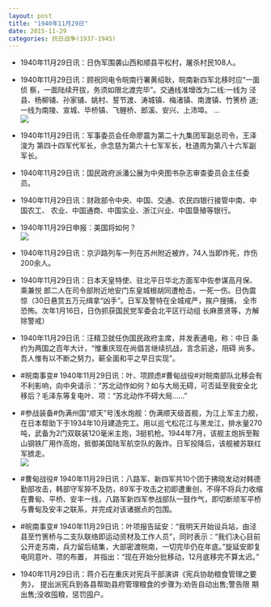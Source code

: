 ```yaml
---
layout: post
title: "1940年11月29日"
date: 2015-11-29
categories: 抗日战争(1937-1945)
---
```


<meta name="referrer" content="no-referrer" />

- 1940年11月29日讯：日伪军围袭山西和顺县平松村，屠杀村民108人。 

- 1940年11月29日讯：顾祝同电令皖南行署黄绍耿，皖南新四军北移时应“一面侦 察，一面陆续开拔，务须如限北渡完毕”。交通线准增改为二线:一线为 泾县、杨柳铺、孙家铺、姚村、誓节渡、涛城镇、梅渚镇、南渡镇、竹箦桥 道;一线为南陵、宣城、毕桥镇、飞鲤桥、郎溪、安兴、上沛埠。 ...  <br/><img src="https://ww3.sinaimg.cn/large/aca367d8jw1eyi6y534jhj20c809zjsm.jpg" />

- 1940年11月29日讯：军事委员会任命廖震为第二十九集团军副总司令，王泽浚为 第四十四军代军长，佘念慈为第六十七军军长，杜道周为第八十六军副 军长。 

- 1940年11月29日讯：国民政府派潘公展为中央图书杂志审查委员会主任委员。 

- 1940年11月29日讯：财政部令中央、中国、交通、农民四银行接管中南、中国农工、 农业、中国通商、中国实业、浙江兴业、中国垦殖等银行。 

- 1940年11月29日申报：美国将如何？ <br/><img src="https://ww4.sinaimg.cn/large/aca367d8jw1eyhvdp54grj20ql0yi1eh.jpg" />

- 1940年11月29日讯：京沪路列车一列在苏州附近被炸，74人当即炸死，炸伤200余人。  

- 1940年11月29日讯：日本天皇特使、驻北平日华北方面军中佐参谋高月保、乘兼悦 郎二人在司令部附近地安门东皇城根胡同遭枪击，一死一伤。日伪震 惊（30日悬赏五万元缉拿“凶手”。日军及警特在全城戒严，挨户搜捕， 全市恐怖。次年1月16日，日伪抓获国民党军委会北平区行动组 长麻景贤等，方解除警戒） 

- 1940年11月29日讯：汪精卫就任伪国民政府主席，并发表通电，称：中日 条约为两国之百年大计，“惟重庆现在尚倡言继续抗战，言念前途，阻碍 尚多。吾人惟有以不断之努力，蕲全面和平之早日实现”。 

- #皖南事变# 1940年11月29日讯：叶、项顾虑#曹甸战役#对皖南部队北移会有不利影响，向中央请示：“苏北动作如何？如与大局无碍，可否延至我安全北移后？毛泽东等复电叶、项：“苏北动作不碍大局……” 

- #参战装备#伪满州国“顺天”号浅水炮舰：伪满顺天级首舰，为江上军主力舰，在日本帮助下于1934年10月建造完工。用以巡弋松花江与黑龙江，排水量270吨，武备为2门双联装120毫米主炮，3挺机枪。1944年7月，该舰主炮拆至鞍山钢铁厂用作高炮，抵御美国陆军航空队的轰炸。日军投降后，该舰被苏联红军掳走。 <br/><img src="https://ww1.sinaimg.cn/large/aca367d8jw1eyhm4kar52j20b40abgmo.jpg" />

- #曹甸战役# 1940年11月29日讯：八路军、新四军共10个团于拂晓发动对韩德勤部攻击，韩部守军猝不及防，89军于攻击之初即遭重创，不得不将兵力收缩在曹甸、平桥、安丰一线，八路军新四军参战部队一鼓作气，即切断顽军平桥与曹甸及安丰之联系，并完成对该诸据点的包围。 

- #皖南事变# 1940年11月29日讯：叶项报告延安：“我明天开始设兵站，由泾县至竹箦桥与二支队联络即运动资材及工作人员”，同时表示：“我们决心目前公开走苏南，兵力留后结集，大部密渡皖南，一切完毕仍在年底。”旋延安即复电同意叶、项的布置， 并指出：“现在开始分批移动，12月底移完不算太迟。” 

- 1940年11月29日讯：蒋介石在重庆对宪兵干部演讲《宪兵协助粮食管理之要务》， 提出派宪兵到各县帮助县府管理粮食的步骤为:劝告自动出售;警告限 期出售;没收囤粮，惩罚囤户。 

